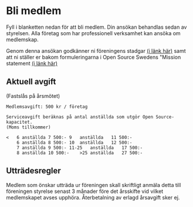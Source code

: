 # Bli medlem
Fyll i blanketten nedan för att bli medlem. Din ansökan behandlas sedan av styrelsen. Alla företag som har professionell verksamhet kan ansöka om medlemskap.

Genom denna ansökan godkänner ni föreningens stadgar [(i länk här)](https://opensourcesweden.github.io/stadgar/) samt att ni ställer er bakom formuleringarna i Open Source Swedens "Mission statement [(i länk här)](https://opensourcesweden.github.io/stadgar/)

## Aktuell avgift 
(Fastslås på årsmötet)
```
Medlemsavgift: 500 kr / företag
```
```
Serviceavgift beräknas på antal anställda som utgör Open Source-kapacitet.
(Moms tillkommer)
 
<	6 anställda	7 500:-	9	anställda	11 500:-
 	6 anställda	8 500:-	10	anställda	12 500:-
 	7 anställda	9 500:-	11-25	anställda	17 500:-
 	8 anställda	10 500:-	>25	anställda	27 500:-
```

## Utträdesregler
Medlem som önskar utträda ur föreningen skall skriftligt anmäla detta till föreningen styrelse senast 3 månader före det årsskifte vid vilket medlemskapet avses upphöra. Återbetalning av erlagd årsavgift sker ej.
